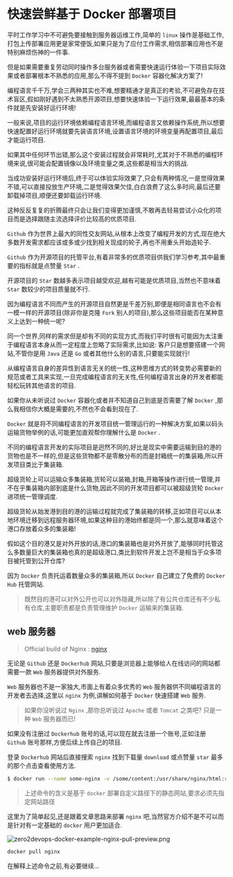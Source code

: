 # 快速尝鲜基于 Docker 部署项目

平时工作学习中不可避免要接触到服务器运维工作,简单的 `linux` 操作是基础工作,打包上传部署应用更是家常便饭,如果只是为了应付工作需求,相信部署应用也不是特别麻烦伤神的一件事.

但是如果需要重复劳动同时操作多台服务器或者需要快速运行体验一下项目实际效果或者部署根本不熟悉的应用,那么不得不提到 `Docker` 容器化解决方案了!

编程语言千千万,学会三两种其实也不难,想要精通才是真正的考验,不可避免存在技术盲区,假如刚好遇到不太熟悉开源项目,想要快速体验一下运行效果,最最基本的条件就是先安装好运行环境!

一般来说,项目的运行环境依赖编程语言环境,而编程语言又依赖操作系统,所以想要快速配置好运行环境就要先装语言环境,设置语言环境的环境变量再配置项目,最后才能运行项目.

如果其中任何环节出错,那么这个安装过程就会非常耗时,尤其对于不熟悉的编程环境来说,很可能会配置镜像以及环境变量之类,这些都是相当大的挑战.

当成功安装好运行环境后,终于可以体验实际效果了,只会有两种情况,一是觉得效果不错,可以直接投放生产环境,二是觉得效果欠佳,白白浪费了这么多时间,最后还要卸载掉项目,顺便还要卸载运行环境.

这种反反复复的折腾最终只会让我们变得更加谨慎,不敢再去轻易尝试小众化的项目而是选择跟随主流选择评价比较高的优质项目.

`Github` 作为世界上最大的同性交友网站,从根本上改变了编程开发的方式,现在绝大多数开发需求都应该或多或少找到相关现成的轮子,再也不用重头开始造轮子.

`Github` 作为开源项目的托管平台,有着非常多的优质项目供我们学习参考,其中最重要的指标就是点赞量 `Star` .

开源项目的 `Star` 数越多表示项目越受欢迎,越有可能是优质项目,当然也不意味着 `Star` 数较少的项目质量就不行.

因为编程语言不同而产生的开源项目自然更是千差万别,即便是相同语言也不会有一模一样的开源项目(除非你是克隆 `Fork` 别人的项目),那么这些项目能否在某种意义上达到一种统一呢?

同一个世界,同样的需求但是却有不同的实现方式,而我们平时很有可能因为太注重于编程语言本身从而一定程度上忽略了实际需求,比如说: 客户只是想要搭建一个网站,不管你是用 `Java` 还是 `Go` 或者其他什么别的语言,只要能实现就行!

从编程语言自身的差异性到语言无关的统一性,这种思维方式的转变势必需要新的规范或者工具来实现,一旦完成编程语言的无关性,任何编程语言出身的开发者都能轻松玩转其他语言的项目.

如果你从未听说过 `Docker` 容器化或者并不知道自己到底是否需要了解 `Docker` ,那么我相信你大概是需要的,不然也不会看到现在了.

`Docker` 就是将不同编程语言的开发项目统一管理运行的一种解决方案,如果以码头运输货物举例的话,可能更加直观帮你理解什么是 `Docker` .

不同的编程语言开发的实际项目是迥然不同的,好比是现实中需要运输到目的港的货物也是不一样的,但是这些货物都不是零散分布的而是封箱统一的集装箱,所以开发项目类比于集装箱.

超级货轮上可以运输众多集装箱,货轮可以装箱,封箱,开箱等操作进行统一管理,并不在乎集装箱内部到底是什么货物,因此不同的开发项目都可以被超级货轮 `Docker` 进项统一管理调度.

超级货轮从始发港到目的港的运输过程就完成了集装箱的转移,正如项目可以从本地环境迁移到远程服务器环境,如果这种目的港始终都是同一个,那么就意味着这个港口存放着众多的集装箱!

假如这个目的港又是对外开放的话,港口的集装箱也是对外开放了,能够同时托管这么多数量巨大的集装箱也真的是超级港口,类比到软件开发上岂不是相当于众多项目被托管到公开仓库?

因为 `Docker` 负责托运着数量众多的集装箱,所以 `Docker` 自己建立了免费的 `Docker Hub` 托管网站.

> 既然目的港可以对外公开也可以对外隐藏,所以除了有公共仓库还有不少私有仓库,主要职责都是负责管理维护 `Docker` 运输来的集装箱.

## web 服务器

> Official build of Nginx : [nginx](https://hub.docker.com/_/nginx)

无论是 `Github` 还是 `Dockerhub` 网站,只要是浏览器上能够给人在线访问的网站都需要一款 `Web` 服务器提供对外服务.

`Web` 服务器也不是一家独大,市面上有着众多优秀的 `Web` 服务器供不同编程语言的开发者去选择,这里以 `nginx` 为例,讲解如何基于 `Docker` 快速搭建 `Web` 服务.

> 如果你没听说过 `Nginx` ,那你总听说过 `Apache` 或者 `Tomcat` 之类吧? 只是一种 `Web` 服务器而已!

如果没有注册过 `Dockerhub` 账号的话,可以现在就去注册一个账号,正如注册 `Github` 账号那样,方便后续上传自己的项目.

登录 `Dockerhub` 网站后直接搜索 `nginx` 找到下载量 `download` 或点赞量 `star` 最多的那个点击查看使用方法.

```bash
$ docker run --name some-nginx -v /some/content:/usr/share/nginx/html:ro -d nginx
```

> 上述命令的含义是基于 `docker` 部署自定义路径下的静态网站,要求必须先指定网站路径

这里为了简单起见,还是跟着文章思路来部署 `nginx` 吧,当然官方介绍不是不可以而是针对有一定基础的 `docker` 用户更加适合.

![zero2devops-docker-example-nginx-pull-preview.png](./images/zero2devops-docker-example-nginx-pull-preview.png)

```bash
docker pull nginx
```

在解释上述命令之前,有必要继续...
